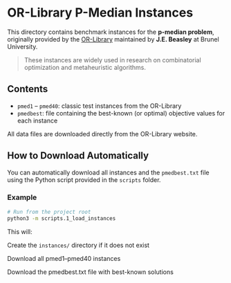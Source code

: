 # OR-Library P-Median Instances

This directory contains benchmark instances for the **p-median problem**, originally provided by the [OR-Library](https://people.brunel.ac.uk/~mastjjb/jeb/orlib/pmedinfo.html) maintained by **J.E. Beasley** at Brunel University.

> These instances are widely used in research on combinatorial optimization and metaheuristic algorithms.

## Contents

- `pmed1` – `pmed40`: classic test instances from the OR-Library
- `pmedbest`: file containing the best-known (or optimal) objective values for each instance

All data files are downloaded directly from the OR-Library website.

## How to Download Automatically

You can automatically download all instances and the `pmedbest.txt` file using the Python script provided in the `scripts` folder.

### Example

```bash
# Run from the project root
python3 -m scripts.1_load_instances
```

This will:

Create the `instances/` directory if it does not exist

Download all pmed1–pmed40 instances

Download the pmedbest.txt file with best-known solutions
